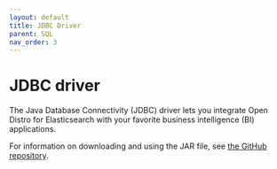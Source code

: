 ```yaml
---
layout: default
title: JDBC Driver
parent: SQL
nav_order: 3
---
```


# JDBC driver

The Java Database Connectivity (JDBC) driver lets you integrate Open Distro for Elasticsearch with your favorite business intelligence (BI) applications.

For information on downloading and using the JAR file, see [the GitHub repository](https://github.com/opendistro-for-elasticsearch/sql-jdbc).
